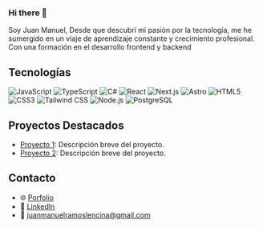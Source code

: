 ### Hi there 👋


Soy Juan Manuel, Desde que descubrí mi pasión por la tecnología, me he sumergido en un viaje de aprendizaje constante y crecimiento profesional. Con una formación en el desarrollo frontend y backend



## Tecnologías

![JavaScript](https://img.shields.io/badge/-JavaScript-black?style=flat-square&logo=javascript)
![TypeScript](https://img.shields.io/badge/-TypeScript-black?style=flat-square&logo=typescript)
![C#](https://img.shields.io/badge/-C%23-black?style=flat-square&logo=csharp)
![React](https://img.shields.io/badge/-React-black?style=flat-square&logo=react)
![Next.js](https://img.shields.io/badge/-Next.js-black?style=flat-square&logo=nextdotjs)
![Astro](https://img.shields.io/badge/-Astro-black?style=flat-square&logo=astro)
![HTML5](https://img.shields.io/badge/-HTML5-black?style=flat-square&logo=html5)
![CSS3](https://img.shields.io/badge/-CSS3-black?style=flat-square&logo=css3)
![Tailwind CSS](https://img.shields.io/badge/-Tailwind%20CSS-black?style=flat-square&logo=tailwindcss)
![Node.js](https://img.shields.io/badge/-Node.js-black?style=flat-square&logo=node.js)
![PostgreSQL](https://img.shields.io/badge/-PostgreSQL-black?style=flat-square&logo=postgresql)

## Proyectos Destacados
- [Proyecto 1](https://github.com/usuario123/proyecto1): Descripción breve del proyecto.
- [Proyecto 2](https://github.com/usuario123/proyecto2): Descripción breve del proyecto.

## Contacto
- 🌐 [Porfolio](https://adorable-peony-1cd47c.netlify.app)
- 📧 [LinkedIn](https://www.linkedin.com/in/juan-manuel-ramos-lencina-43a03b222)
- 📧 [juanmanuelramoslencina@gmail.com](mailto:juanmanuelramoslencina@gmail.com)
